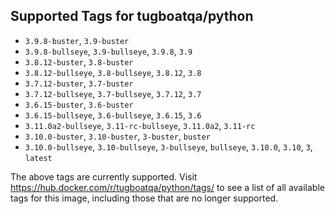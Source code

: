 ## Supported Tags for tugboatqa/python

* `3.9.8-buster`, `3.9-buster`
* `3.9.8-bullseye`, `3.9-bullseye`, `3.9.8`, `3.9`
* `3.8.12-buster`, `3.8-buster`
* `3.8.12-bullseye`, `3.8-bullseye`, `3.8.12`, `3.8`
* `3.7.12-buster`, `3.7-buster`
* `3.7.12-bullseye`, `3.7-bullseye`, `3.7.12`, `3.7`
* `3.6.15-buster`, `3.6-buster`
* `3.6.15-bullseye`, `3.6-bullseye`, `3.6.15`, `3.6`
* `3.11.0a2-bullseye`, `3.11-rc-bullseye`, `3.11.0a2`, `3.11-rc`
* `3.10.0-buster`, `3.10-buster`, `3-buster`, `buster`
* `3.10.0-bullseye`, `3.10-bullseye`, `3-bullseye`, `bullseye`, `3.10.0`, `3.10`, `3`, `latest`

The above tags are currently supported. Visit https://hub.docker.com/r/tugboatqa/python/tags/ to see a list of all available tags for this image, including those that are no longer supported.
